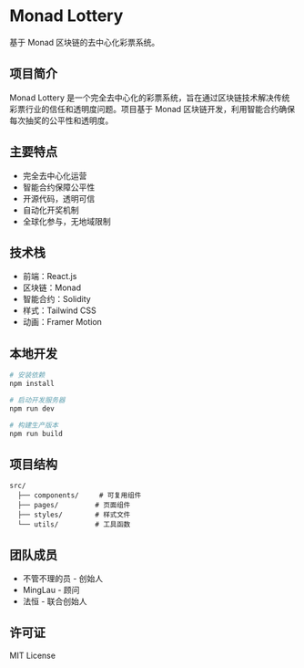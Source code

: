 # Monad Lottery

基于 Monad 区块链的去中心化彩票系统。

## 项目简介

Monad Lottery 是一个完全去中心化的彩票系统，旨在通过区块链技术解决传统彩票行业的信任和透明度问题。项目基于 Monad 区块链开发，利用智能合约确保每次抽奖的公平性和透明度。

## 主要特点

- 完全去中心化运营
- 智能合约保障公平性
- 开源代码，透明可信
- 自动化开奖机制
- 全球化参与，无地域限制

## 技术栈

- 前端：React.js
- 区块链：Monad
- 智能合约：Solidity
- 样式：Tailwind CSS
- 动画：Framer Motion

## 本地开发

```bash
# 安装依赖
npm install

# 启动开发服务器
npm run dev

# 构建生产版本
npm run build
```

## 项目结构

```
src/
  ├── components/     # 可复用组件
  ├── pages/         # 页面组件
  ├── styles/        # 样式文件
  └── utils/         # 工具函数
```

## 团队成员

- 不管不理的员 - 创始人
- MingLau - 顾问
- 法恒 - 联合创始人

## 许可证

MIT License
